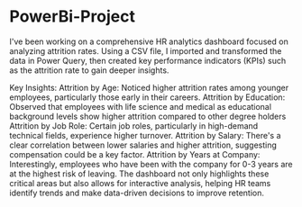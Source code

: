 # PowerBi-Project
I've been working on a comprehensive HR analytics dashboard focused on analyzing attrition rates. Using a CSV file, I imported and transformed the data in Power Query, then created key performance indicators (KPIs) such as the attrition rate to gain deeper insights.

Key Insights:
Attrition by Age: Noticed higher attrition rates among younger employees, particularly those early in their careers.
Attrition by Education: Observed that employees with life science and medical as educational background levels show higher attrition compared to other degree holders
Attrition by Job Role: Certain job roles, particularly in high-demand technical fields, experience higher turnover.
Attrition by Salary: There's a clear correlation between lower salaries and higher attrition, suggesting compensation could be a key factor.
Attrition by Years at Company: Interestingly, employees who have been with the company for 0-3 years are at the highest risk of leaving.
The dashboard not only highlights these critical areas but also allows for interactive analysis, helping HR teams identify trends and make data-driven decisions to improve retention.
